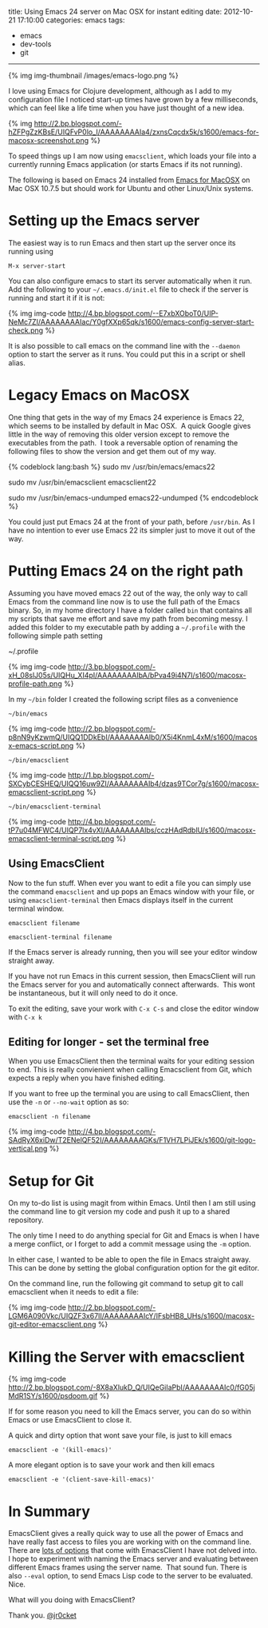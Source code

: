 title: Using Emacs 24 server on Mac OSX for instant editing
date: 2012-10-21 17:10:00
categories: emacs
tags: 
- emacs
- dev-tools
- git
---

{% img img-thumbnail /images/emacs-logo.png %}

I love using Emacs for Clojure development, although as I add to my configuration file I noticed start-up times have grown by a few milliseconds, which can feel like a life time when you have just thought of a new idea.

<!-- more -->

{% img http://2.bp.blogspot.com/-hZFPgZzKBsE/UIQFvP0lo_I/AAAAAAAAIa4/zxnsCqcdx5k/s1600/emacs-for-macosx-screenshot.png %}

To speed things up I am now using `emacsclient`, which loads your file into a currently running Emacs application (or starts Emacs if its not running).

The following is based on Emacs 24 installed from [Emacs for MacOSX](http://emacsformacosx.com/) on Mac OSX 10.7.5 but should work for Ubuntu and other Linux/Unix systems.

# Setting up the Emacs server
The easiest way is to run Emacs and then start up the server once its running using

    M-x server-start

You can also configure emacs to start its server automatically when it run.  Add the following to your `~/.emacs.d/init.el` file to check if the server is running and start it if it is not:

{% img img-code http://4.bp.blogspot.com/--E7xbXOboT0/UIP-NeMc7ZI/AAAAAAAAIac/Y0gfXXp65qk/s1600/emacs-config-server-start-check.png %}

It is also possible to call emacs on the command line with the `--daemon` option to start the server as it runs.  You could put this in a script or shell alias.

# Legacy Emacs on MacOSX

One thing that gets in the way of my Emacs 24 experience is Emacs 22, which seems to be installed by default in Mac OSX.&nbsp; A quick Google gives  little in the way of removing this older version except to remove the  executables from the path.&nbsp; I took a reversable option of renaming the  following files to show the version and get them out of my way.

{% codeblock lang:bash %}
sudo mv /usr/bin/emacs/emacs22

sudo mv /usr/bin/emacsclient emacsclient22 

sudo mv /usr/bin/emacs-undumped emacs22-undumped
{% endcodeblock %}

You could just put Emacs 24 at the front of your path, before `/usr/bin`.  As I have no intention to ever use Emacs 22 its simpler just to move it out of the way.

# Putting Emacs 24 on the right path

Assuming you have moved emacs 22 out of the way, the only way to call Emacs from the command line now is to use the full path of the Emacs binary.  So, in my home directory I have a folder called `bin` that contains all my scripts that save me effort and save my path from becoming messy.  I added this folder to my executable path by adding a `~/.profile` with the following simple path setting

~/.profile

{% img img-code http://3.bp.blogspot.com/-xH_08slJ05s/UIQHu_XI4pI/AAAAAAAAIbA/bPva49i4N7I/s1600/macosx-profile-path.png %}

In my `~/bin` folder I created the following script files as a convenience 

    ~/bin/emacs

{% img img-code http://2.bp.blogspot.com/-p8nN9yKzwmQ/UIQQ1DDkEbI/AAAAAAAAIb0/X5i4KnmL4xM/s1600/macosx-emacs-script.png %}

    ~/bin/emacsclient

{% img img-code http://1.bp.blogspot.com/-SXCybCESHEQ/UIQQ16uw9ZI/AAAAAAAAIb4/dzas9TCor7g/s1600/macosx-emacsclient-script.png %}

    ~/bin/emacsclient-terminal

{% img img-code http://4.bp.blogspot.com/-tP7u04MFWC4/UIQP7lx4vXI/AAAAAAAAIbs/cczHAdRdblU/s1600/macosx-emacsclient-terminal-script.png %}

## Using EmacsClient

Now to the fun stuff.  When ever you want to edit a file you can simply use the command `emacsclient` and up pops an Emacs window with your file, or using `emacsclient-terminal` then Emacs displays itself in the current terminal window.

    emacsclient filename

    emacsclient-terminal filename

If the Emacs server is already running, then you will see your editor window straight away.

If you have not run Emacs in this current session, then EmacsClient will run the Emacs server for you and automatically connect afterwards.&nbsp; This wont be instantaneous, but it will only need to do it once.

To exit the editing, save your work with `C-x C-s` and close the editor window with `C-x k`

## Editing for longer - set the terminal free

When you use EmacsClient then the terminal waits for your editing session to end.  This is really convienient when calling Emacsclient from Git, which expects a reply when you have finished editing.

If you want to free up the terminal you are using to call EmacsClient, then use the `-n` or `--no-wait` option as so:

    emacsclient -n filename

{% img img-code http://4.bp.blogspot.com/-SAdRyX6xiDw/T2ENelQF52I/AAAAAAAAGKs/F1VH7LPiJEk/s1600/git-logo-vertical.png %}

# Setup for Git

On my to-do list is using magit from within Emacs.  Until then I am still using the command line to git version my code and push it up to a shared repository.

The only time I need to do anything special for Git and Emacs is when I have a merge conflict, or I forget to add a commit message using the `-m` option.

In either case, I wanted to be able to open the file in Emacs straight away.  This can be done by setting the global configuration option for the git editor.

On the command line, run the following git command to setup git to call emacsclient when it needs to edit a file:

{% img img-code http://2.bp.blogspot.com/-LGM6A090Vkc/UIQZF3x67II/AAAAAAAAIcY/IFsbHB8_UHs/s1600/macosx-git-editor-emacsclient.png %}

# Killing the Server with emacsclient

{% img img-code http://2.bp.blogspot.com/-8X8aXlukD_Q/UIQeGiIaPbI/AAAAAAAAIc0/fG05jMdR1SY/s1600/psdoom.gif %}

If for some reason you need to kill the Emacs server, you can do so within Emacs or use EmacsClient to close it.

A quick and dirty option that wont save your file, is just to kill emacs 

    emacsclient -e '(kill-emacs)'

A more elegant option is to save your work and then kill emacs

    emacsclient -e '(client-save-kill-emacs)'

# In Summary

EmacsClient gives a really quick way to use all the power of Emacs and have really fast access to files you are working with on the command line.  There are [lots of options](http://www.gnu.org/software/emacs/manual/html_node/emacs/emacsclient-Options.html#emacsclient-Options) that come with EmacsClient I have not delved into.&nbsp; I hope to experiment with naming the Emacs server and evaluating between different Emacs frames using the server name.&nbsp; That sound fun.  There is also `--eval` option, to send Emacs Lisp code to the server to be evaluated. Nice.

What will you doing with EmacsClient?

Thank you.
[@jr0cket](https://twitter.com/jr0cket)
